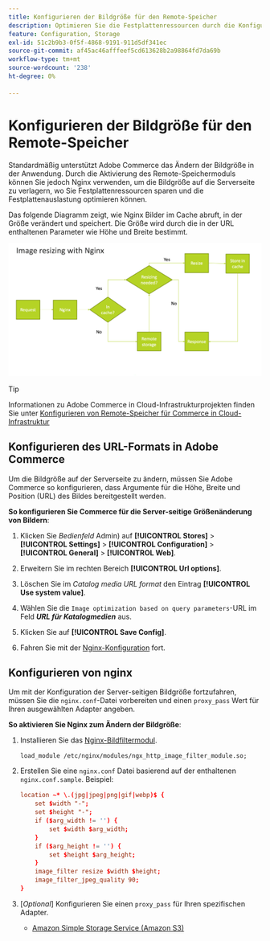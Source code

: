 ```yaml
---
title: Konfigurieren der Bildgröße für den Remote-Speicher
description: Optimieren Sie die Festplattenressourcen durch die Konfiguration der Server-seitigen Bildgröße.
feature: Configuration, Storage
exl-id: 51c2b9b3-0f5f-4868-9191-911d5df341ec
source-git-commit: af45ac46afffeef5cd613628b2a98864fd7da69b
workflow-type: tm+mt
source-wordcount: '238'
ht-degree: 0%

---
```


# Konfigurieren der Bildgröße für den Remote-Speicher

Standardmäßig unterstützt Adobe Commerce das Ändern der Bildgröße in der Anwendung. Durch die Aktivierung des Remote-Speichermoduls können Sie jedoch Nginx verwenden, um die Bildgröße auf die Serverseite zu verlagern, wo Sie Festplattenressourcen sparen und die Festplattenauslastung optimieren können.

Das folgende Diagramm zeigt, wie Nginx Bilder im Cache abruft, in der Größe verändert und speichert. Die Größe wird durch die in der URL enthaltenen Parameter wie Höhe und Breite bestimmt.

![Bildgröße](../../assets/configuration/remote-storage-nginx-image-resize.png)

>[!TIP]
>
>Informationen zu Adobe Commerce in Cloud-Infrastrukturprojekten finden Sie unter [Konfigurieren von Remote-Speicher für Commerce in Cloud-Infrastruktur](cloud-support.md)

## Konfigurieren des URL-Formats in Adobe Commerce

Um die Bildgröße auf der Serverseite zu ändern, müssen Sie Adobe Commerce so konfigurieren, dass Argumente für die Höhe, Breite und Position (URL) des Bildes bereitgestellt werden.

**So konfigurieren Sie Commerce für die Server-seitige Größenänderung von Bildern**:

1. Klicken Sie _Bedienfeld_ Admin) auf **[!UICONTROL Stores]** > **[!UICONTROL Settings]** > **[!UICONTROL Configuration]** > **[!UICONTROL General]** > **[!UICONTROL Web]**.

1. Erweitern Sie im rechten Bereich **[!UICONTROL Url options]**.

1. Löschen Sie im _Catalog media URL format_ den Eintrag **[!UICONTROL Use system value]**.

1. Wählen Sie die `Image optimization based on query parameters`-URL im Feld **_URL für Katalogmedien_** aus.

1. Klicken Sie auf **[!UICONTROL Save Config]**.

1. Fahren Sie mit der [Nginx-Konfiguration](#configure-nginx) fort.

## Konfigurieren von nginx

Um mit der Konfiguration der Server-seitigen Bildgröße fortzufahren, müssen Sie die `nginx.conf`-Datei vorbereiten und einen `proxy_pass` Wert für Ihren ausgewählten Adapter angeben.

**So aktivieren Sie Nginx zum Ändern der Bildgröße**:

1. Installieren Sie das [Nginx-Bildfiltermodul][nginx-module].

   ```shell
   load_module /etc/nginx/modules/ngx_http_image_filter_module.so;
   ```

1. Erstellen Sie eine `nginx.conf` Datei basierend auf der enthaltenen `nginx.conf.sample`. Beispiel:

   ```conf
   location ~* \.(jpg|jpeg|png|gif|webp)$ {
       set $width "-";
       set $height "-";
       if ($arg_width != '') {
           set $width $arg_width;
       }
       if ($arg_height != '') {
           set $height $arg_height;
       }
       image_filter resize $width $height;
       image_filter_jpeg_quality 90;
   }
   ```

1. [_Optional_] Konfigurieren Sie einen `proxy_pass` für Ihren spezifischen Adapter.

   - [Amazon Simple Storage Service (Amazon S3)](remote-storage-aws-s3.md)

<!-- link definitions -->

[nginx-module]: https://nginx.org/en/docs/http/ngx_http_image_filter_module.html
